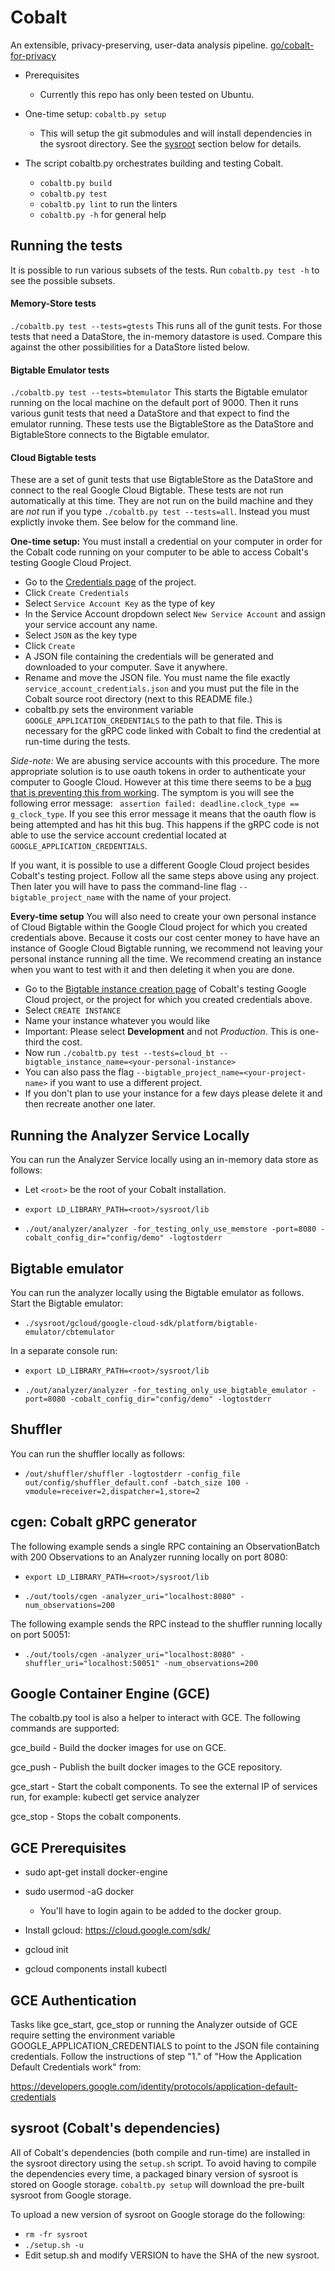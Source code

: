 # Cobalt
An extensible, privacy-preserving, user-data analysis pipeline.
[go/cobalt-for-privacy](https://goto.google.com/cobalt-for-privacy)

* Prerequisites
  * Currently this repo has only been tested on Ubuntu.

* One-time setup:
    `cobaltb.py setup`
  * This will setup the git submodules and will install dependencies in the sysroot directory.
  See the [sysroot](#sysroot) section below for details.

* The script cobaltb.py orchestrates building and testing Cobalt.
  * `cobaltb.py build`
  * `cobaltb.py test`
  * `cobaltb.py lint` to run the linters
  * `cobaltb.py -h` for general help

## Running the tests
It is possible to run various subsets of the tests. Run `cobaltb.py test -h` to see the possible subsets.

#### Memory-Store tests
`./cobaltb.py test --tests=gtests`
This runs all of the gunit tests. For those tests that need a DataStore, the in-memory datastore is used.
Compare this against the other possibilities for a DataStore listed below.

#### Bigtable Emulator tests
`./cobaltb.py test --tests=btemulator`
This starts the Bigtable emulator running on the local machine on the default port of 9000. Then it runs various
gunit tests that need a DataStore and that expect to find the emulator running. These tests use the BigtableStore as
the DataStore and BigtableStore connects to the Bigtable emulator.

#### Cloud Bigtable tests
These are a set of gunit tests that use BigtableStore as the DataStore and connect to the real Google
Cloud Bigtable. These tests are not run automatically at this time. They are not run on the build machine and they are *not*
run if you type `./cobaltb.py test --tests=all`. Instead you must explictly invoke them. See below for the command line.

**One-time setup:** You must install a credential on your computer in order for the Cobalt code running
on your computer to be able to access Cobalt's testing Google Cloud Project.
* Go to the [Credentials page](https://pantheon.corp.google.com/apis/credentials?debugUI=DEVELOPERS&project=google.com:shuffler-test)
of the project.
* Click `Create Credentials`
* Select `Service Account Key` as the type of key
* In the Service Account dropdown select `New Service Account` and assign your service account any name.
* Select `JSON` as the key type
* Click `Create`
* A JSON file containing the credentials will be generated and downloaded to your computer. Save it anywhere.
* Rename and move the JSON file. You must name the file exactly `service_account_credentials.json` and you must put
the file in the Cobalt source root directory (next to this README file.)
* cobaltb.py sets the environment variable `GOOGLE_APPLICATION_CREDENTIALS` to the path to that file. This is
necessary for the gRPC code linked with Cobalt to find the credential at run-time during the tests.

*Side-note:* We are abusing service accounts with this procedure. The more appropriate solution is to use oauth
tokens in order to authenticate your computer to Google Cloud. However at this time there seems to be a [bug
that is preventing this from working](https://github.com/grpc/grpc/issues/7131). The symptom is you will see
the following error message: ` assertion failed: deadline.clock_type == g_clock_type`. If you see this error
message it means that the oauth flow is being attempted and has hit this bug. This happens if the gRPC code is
not able to use the service account credential located at `GOOGLE_APPLICATION_CREDENTIALS`.

If you want, it is possible to use a different Google Cloud project besides Cobalt's testing project.
Follow all the same steps above using any project. Then later you will have to pass the command-line
flag `--bigtable_project_name` with the name of your project.

**Every-time setup** You will also need to create your own personal instance of Cloud Bigtable within
the Google Cloud project for which you created credentials above. Because it costs our cost center
money to have have an instance of Google Cloud Bigtable running, we recommend not leaving your personal
instance running all the time. We recommend creating an instance when you want to test with it and
then deleting it when you are done.

* Go to the [Bigtable instance creation page](https://pantheon.corp.google.com/bigtable/instances?project=google.com:shuffler-test)
of Cobalt's testing Google Cloud project, or the project for which you created credentials above.
* Select `CREATE INSTANCE`
* Name your instance whatever you would like
* Important: Please select **Development** and not *Production*. This is one-third the cost.
* Now run `./cobaltb.py test --tests=cloud_bt --bigtable_instance_name=<your-personal-instance>`
* You can also pass the flag `--bigtable_project_name=<your-project-name>` if you want to use a different project.
* If you don't plan to use your instance for a few days please delete it and then recreate another one later.


## Running the Analyzer Service Locally

You can run the Analyzer Service locally using an in-memory data store as follows:

* Let `<root>` be the root of your Cobalt installation.

* `export LD_LIBRARY_PATH=<root>/sysroot/lib`

* `./out/analyzer/analyzer -for_testing_only_use_memstore -port=8080 -cobalt_config_dir="config/demo" -logtostderr`

## Bigtable emulator

You can run the analyzer locally using the Bigtable emulator as follows.  Start
the Bigtable emulator:

* `./sysroot/gcloud/google-cloud-sdk/platform/bigtable-emulator/cbtemulator`

In a separate console run:

* `export LD_LIBRARY_PATH=<root>/sysroot/lib`

* `./out/analyzer/analyzer -for_testing_only_use_bigtable_emulator -port=8080 -cobalt_config_dir="config/demo" -logtostderr`

## Shuffler

 You can run the shuffler locally as follows:

* `/out/shuffler/shuffler -logtostderr -config_file out/config/shuffler_default.conf -batch_size 100 -vmodule=receiver=2,dispatcher=1,store=2`


## cgen: Cobalt gRPC generator

The following example sends a single RPC containing an ObservationBatch with 200
Observations to an Analyzer running locally on port 8080:

* `export LD_LIBRARY_PATH=<root>/sysroot/lib`

* `./out/tools/cgen -analyzer_uri="localhost:8080" -num_observations=200`

The following example sends the RPC instead to the shuffler running locally on port 50051:


* `./out/tools/cgen -analyzer_uri="localhost:8080" -shuffler_uri="localhost:50051" -num_observations=200`

## Google Container Engine (GCE)

The cobaltb.py tool is also a helper to interact with GCE.  The following
commands are supported:

gce\_build   - Build the docker images for use on GCE.

gce\_push    - Publish the built docker images to the GCE repository.

gce\_start   - Start the cobalt components.  To see the external IP of services
               run, for example: kubectl get service analyzer

gce\_stop    - Stops the cobalt components.

## GCE Prerequisites

* sudo apt-get install docker-engine

* sudo usermod -aG docker
  * You'll have to login again to be added to the docker group.

* Install gcloud: https://cloud.google.com/sdk/

* gcloud init

* gcloud components install kubectl

## GCE Authentication

Tasks like gce\_start, gce\_stop or running the Analyzer outside of GCE require
setting the environment variable GOOGLE\_APPLICATION\_CREDENTIALS to point to
the JSON file containing credentials.  Follow the instructions of step "1." of
"How the Application Default Credentials work" from:

<https://developers.google.com/identity/protocols/application-default-credentials>

## sysroot (Cobalt's dependencies)

All of Cobalt's dependencies (both compile and run-time) are installed in the
sysroot directory using the `setup.sh` script.  To avoid having to compile the
dependencies every time, a packaged binary version of sysroot is stored on
Google storage.  `cobaltb.py setup` will download the pre-built sysroot from
Google storage.

To upload a new version of sysroot on Google storage do the following:

* `rm -fr sysroot`
* `./setup.sh -u`
* Edit setup.sh and modify VERSION to have the SHA of the new sysroot.
